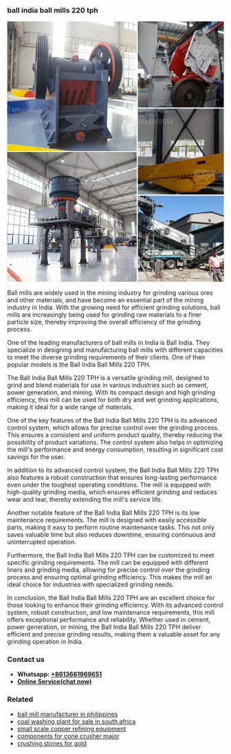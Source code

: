 <h3>ball india ball mills 220 tph</h3><img src='1708309123.jpg' alt=''><p>Ball mills are widely used in the mining industry for grinding various ores and other materials, and have become an essential part of the mining industry in India. With the growing need for efficient grinding solutions, ball mills are increasingly being used for grinding raw materials to a finer particle size, thereby improving the overall efficiency of the grinding process.</p><p>One of the leading manufacturers of ball mills in India is Ball India. They specialize in designing and manufacturing ball mills with different capacities to meet the diverse grinding requirements of their clients. One of their popular models is the Ball India Ball Mills 220 TPH.</p><p>The Ball India Ball Mills 220 TPH is a versatile grinding mill, designed to grind and blend materials for use in various industries such as cement, power generation, and mining. With its compact design and high grinding efficiency, this mill can be used for both dry and wet grinding applications, making it ideal for a wide range of materials.</p><p>One of the key features of the Ball India Ball Mills 220 TPH is its advanced control system, which allows for precise control over the grinding process. This ensures a consistent and uniform product quality, thereby reducing the possibility of product variations. The control system also helps in optimizing the mill's performance and energy consumption, resulting in significant cost savings for the user.</p><p>In addition to its advanced control system, the Ball India Ball Mills 220 TPH also features a robust construction that ensures long-lasting performance even under the toughest operating conditions. The mill is equipped with high-quality grinding media, which ensures efficient grinding and reduces wear and tear, thereby extending the mill's service life.</p><p>Another notable feature of the Ball India Ball Mills 220 TPH is its low maintenance requirements. The mill is designed with easily accessible parts, making it easy to perform routine maintenance tasks. This not only saves valuable time but also reduces downtime, ensuring continuous and uninterrupted operation.</p><p>Furthermore, the Ball India Ball Mills 220 TPH can be customized to meet specific grinding requirements. The mill can be equipped with different liners and grinding media, allowing for precise control over the grinding process and ensuring optimal grinding efficiency. This makes the mill an ideal choice for industries with specialized grinding needs.</p><p>In conclusion, the Ball India Ball Mills 220 TPH are an excellent choice for those looking to enhance their grinding efficiency. With its advanced control system, robust construction, and low maintenance requirements, this mill offers exceptional performance and reliability. Whether used in cement, power generation, or mining, the Ball India Ball Mills 220 TPH deliver efficient and precise grinding results, making them a valuable asset for any grinding operation in India.</p><h3>Contact us</h3><ul><li><strong>Whatsapp:&nbsp;<a href="https://wa.me/8613661969651">+8613661969651</a></strong></li><li><a href="https://swt.shibang-china.com/?git&amp;zhl&amp;ball india ball mills 220 tph"><strong>Online Service(chat now)</strong></a></li></ul><h3>Related</h3><ul><li><a href='ball mill manufacturer in philippines.md'>ball mill manufacturer in philippines</a></li><li><a href='coal washing plant for sale in south africa.md'>coal washing plant for sale in south africa</a></li><li><a href='small scale copper refining equipment.md'>small scale copper refining equipment</a></li><li><a href='components for cone crusher major.md'>components for cone crusher major</a></li><li><a href='crushing stones for gold.md'>crushing stones for gold</a></li></ul>